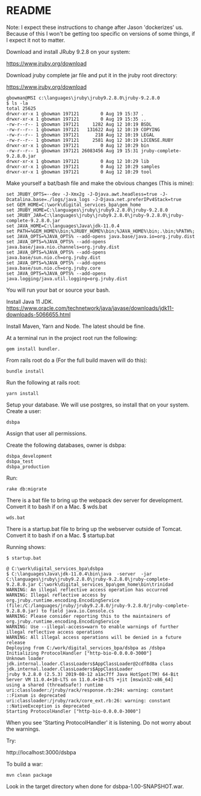 # README

Note: I expect these instructions to change after Jason 'dockerizes' us. Because of this I won't be getting too
specific on versions of some things, if I expect it not to matter.

Download and install JRuby 9.2.8 on your system:

https://www.jruby.org/download

Download jruby complete jar file and put it in the jruby root directory:

https://www.jruby.org/download

```bazaar
gbowman@MSI c:\languages\jruby\jruby9.2.8.0\jruby-9.2.8.0                    
$ ls -la                                                                     
total 25625                                                                  
drwxr-xr-x 1 gbowman 197121        0 Aug 19 15:37 .                          
drwxr-xr-x 1 gbowman 197121        0 Aug 19 15:35 ..                         
-rw-r--r-- 1 gbowman 197121     1282 Aug 12 10:19 BSDL                       
-rw-r--r-- 1 gbowman 197121   131622 Aug 12 10:19 COPYING                    
-rw-r--r-- 1 gbowman 197121      218 Aug 12 10:19 LEGAL                      
-rw-r--r-- 1 gbowman 197121     2581 Aug 12 10:19 LICENSE.RUBY               
drwxr-xr-x 1 gbowman 197121        0 Aug 12 10:29 bin                        
-rw-r--r-- 1 gbowman 197121 26083456 Aug 19 15:31 jruby-complete-9.2.8.0.jar 
drwxr-xr-x 1 gbowman 197121        0 Aug 12 10:29 lib                        
drwxr-xr-x 1 gbowman 197121        0 Aug 12 10:29 samples                    
drwxr-xr-x 1 gbowman 197121        0 Aug 12 10:29 tool                       
```

Make yourself a bat/bash file and make the obvious changes (This is mine):
```bazaar
set JRUBY_OPTS=--dev -J-Xmx2g -J-Djava.awt.headless=true -J-Dcatalina.base=./logs/java_logs -J-Djava.net.preferIPv4Stack=true
set GEM_HOME=C:\work\digital_services_bpa\gem_home
set JRUBY_HOME=C:\languages\jruby\jruby9.2.8.0\jruby-9.2.8.0
set JRUBY_JAR=C:\languages\jruby\jruby9.2.8.0\jruby-9.2.8.0\jruby-complete-9.2.8.0.jar
set JAVA_HOME=C:\languages\Java\jdk-11.0.4
set PATH=%GEM_HOME%\bin;%JRUBY_HOME%\bin;%JAVA_HOME%\bin;.\bin;%PATH%;
set JAVA_OPTS=%JAVA_OPTS% --add-opens java.base/java.io=org.jruby.dist
set JAVA_OPTS=%JAVA_OPTS% --add-opens java.base/java.nio.channels=org.jruby.dist
set JAVA_OPTS=%JAVA_OPTS% --add-opens java.base/sun.nio.ch=org.jruby.dist
set JAVA_OPTS=%JAVA_OPTS% --add-opens java.base/sun.nio.ch=org.jruby.core
set JAVA_OPTS=%JAVA_OPTS% --add-opens java.logging/java.util.logging=org.jruby.dist
```

You will run your bat or source your bash.

Install Java 11 JDK.
https://www.oracle.com/technetwork/java/javase/downloads/jdk11-downloads-5066655.html

Install Maven, Yarn and Node. The latest should be fine.

At a terminal run in the project root run the following:
```bazaar
gem install bundler.
```

From rails root do a (For the full build maven will do this):
```bazaar
bundle install
```

Run the following at rails root:
```
yarn install
```

Setup your database.  We will use postgres, so install that on your system.
Create a user: 
```bazaar
dsbpa
```

Assign that user all permissions.

Create the following databases, owner is dsbpa:
```bazaar
dsbpa_development
dsbpa_test
dsbpa_production
```

Run:

```bazaar
rake db:migrate
```

There is a bat file to bring up the webpack dev server for development.   Convert it to bash if on a Mac.
$ wds.bat

```bazaar
wds.bat
```

There is a startup.bat file to bring up the webserver outside of Tomcat.  Convert it to bash if on a Mac.
$ startup.bat

Running shows:
```bazaar
$ startup.bat

@ C:\work\digital_services_bpa\dsbpa
$ C:\languages\Java\jdk-11.0.4\bin\java  -server  -jar C:\languages\jruby\jruby9.2.8.0\jruby-9.2.8.0\jruby-complete-9.2.8.0.jar C:\work\digital_services_bpa\gem_home\bin\trinidad
WARNING: An illegal reflective access operation has occurred
WARNING: Illegal reflective access by org.jruby.runtime.encoding.EncodingService (file:/C:/languages/jruby/jruby9.2.8.0/jruby-9.2.8.0/jruby-complete-9.2.8.0.jar) to field java.io.Console.cs
WARNING: Please consider reporting this to the maintainers of org.jruby.runtime.encoding.EncodingService
WARNING: Use --illegal-access=warn to enable warnings of further illegal reflective access operations
WARNING: All illegal access operations will be denied in a future release
Deploying from C:/work/digital_services_bpa/dsbpa as /dsbpa
Initializing ProtocolHandler ["http-bio-0.0.0.0-3000"]
Unknown loader jdk.internal.loader.ClassLoaders$AppClassLoader@2cdf8d8a class jdk.internal.loader.ClassLoaders$AppClassLoader
jruby 9.2.8.0 (2.5.3) 2019-08-12 a1ac7ff Java HotSpot(TM) 64-Bit Server VM 11.0.4+10-LTS on 11.0.4+10-LTS +jit [mswin32-x86_64]
using a shared (threadsafe!) runtime
uri:classloader:/jruby/rack/response.rb:294: warning: constant ::Fixnum is deprecated
uri:classloader:/jruby/rack/core_ext.rb:26: warning: constant ::NativeException is deprecated
Starting ProtocolHandler ["http-bio-0.0.0.0-3000"]

```
When you see 'Starting ProtocolHandler' it is listening. Do not worry about the warnings.

Try:

http://localhost:3000/dsbpa

To build a war:

```bazaar
mvn clean package
```

Look in the target directory when done for dsbpa-1.00-SNAPSHOT.war.







